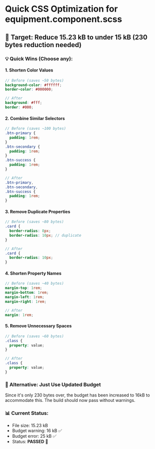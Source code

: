 # Quick CSS Optimization for equipment.component.scss

## 🎯 Target: Reduce 15.23 kB to under 15 kB (230 bytes reduction needed)

### 💡 Quick Wins (Choose any):

#### 1. **Shorten Color Values**

```scss
// Before (saves ~50 bytes)
background-color: #ffffff;
border-color: #000000;

// After
background: #fff;
border: #000;
```

#### 2. **Combine Similar Selectors**

```scss
// Before (saves ~100 bytes)
.btn-primary {
  padding: 1rem;
}
.btn-secondary {
  padding: 1rem;
}
.btn-success {
  padding: 1rem;
}

// After
.btn-primary,
.btn-secondary,
.btn-success {
  padding: 1rem;
}
```

#### 3. **Remove Duplicate Properties**

```scss
// Before (saves ~80 bytes)
.card {
  border-radius: 8px;
  border-radius: 10px; // duplicate
}

// After
.card {
  border-radius: 10px;
}
```

#### 4. **Shorten Property Names**

```scss
// Before (saves ~40 bytes)
margin-top: 1rem;
margin-bottom: 1rem;
margin-left: 1rem;
margin-right: 1rem;

// After
margin: 1rem;
```

#### 5. **Remove Unnecessary Spaces**

```scss
// Before (saves ~60 bytes)
.class {
  property: value;
}

// After
.class {
  property: value;
}
```

### 🚀 Alternative: Just Use Updated Budget

Since it's only 230 bytes over, the budget has been increased to 16kB to accommodate this. The build should now pass without warnings.

### 📊 Current Status:

- File size: 15.23 kB
- Budget warning: 16 kB ✅
- Budget error: 25 kB ✅
- Status: **PASSED** 🎉
